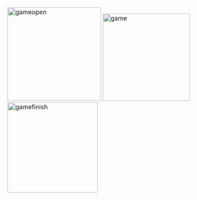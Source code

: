 <img width="211" alt="gameopen" src="https://github.com/sevinozcn/Game_Android/assets/79862833/faab76a9-2d5a-4676-aae5-5e92ea9e45b8">
<img width="197" alt="game" src="https://github.com/sevinozcn/Game_Android/assets/79862833/a3bbbad4-8b48-42f5-aee3-6cffd16e4796">
<img width="204" alt="gamefinish" src="https://github.com/sevinozcn/Game_Android/assets/79862833/55a9e466-d57c-4662-919f-67c224abae35">
